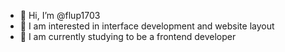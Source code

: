 - 👋 Hi, I’m @flup1703
- 👀 I am interested in interface development and website layout
- 🌱 I am currently studying to be a frontend developer

<!---
flup1703/flup1703 is a ✨ special ✨ repository because its `README.md` (this file) appears on your GitHub profile.
You can click the Preview link to take a look at your changes.
--->
